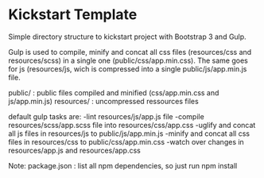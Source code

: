 <h1>Kickstart Template</h1>

Simple directory structure to kickstart project with Bootstrap 3 and Gulp.

Gulp is used to compile, minify and concat all css files (resources/css and resources/scss) in a single one (public/css/app.min.css).
The same goes for js (resources/js, wich is compressed into a single public/js/app.min.js file.

public/ : public files compiled and minified (css/app.min.css and js/app.min.js)
resources/  : uncompressed ressources files

default gulp tasks are:
-lint resources/js/app.js file
-compile resources/scss/app.scss file into resources/css/app.css
-uglify and concat all js files in resources/js to public/js/app.min.js
-minify and concat all css files in resources/css to public/css/app.min.css
-watch over changes in resources/app.js and resources/app.css

Note: package.json : list all npm dependencies, so just run npm install
